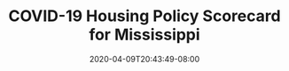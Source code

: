 ---
title: "COVID-19 Housing Policy Scorecard for Mississippi"
date: 2020-04-09T20:43:49-08:00
layout: single
type: covid-policy-rankings
state_abbrev: ms # use state abbreviation.
state_title: Mississippi
photoCredit:
hasSubnav: true
fbImage: /images/assets/covid-eviction-policies-social.jpg
twImage: /images/assets/covid-eviction-policies-social.jpg
socialDescription: COVID-19 Housing Policy Scorecard for Mississippi
description: See how Mississippi ranks in our nationwide scorecard of housing policies in response to COVID-19.
url: /covid-policy-scorecard/ms
aliases:
    - /covid-policy-scorecard/ms
    - /covid-policy-scorecard/mississippi
    - /es/covid-policy-scorecard/ms
    - /es/covid-policy-scorecard/mississippi
---